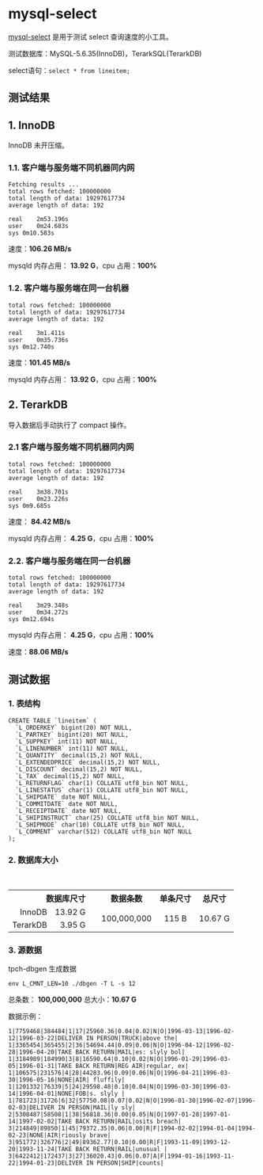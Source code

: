 # mysql-select

[mysql-select](https://github.com/Terark/terarkdb-tests/tree/master/mysql-select) 是用于测试 select 查询速度的小工具。

测试数据库：MySQL-5.6.35(InnoDB)，TerarkSQL(TerarkDB)

select语句：`select * from lineitem;`

## 测试结果

## 1. InnoDB

InnoDB 未开压缩。

### 1.1. 客户端与服务端不同机器同内网

```
Fetching results ...
total rows fetched: 100000000
total length of data: 19297617734
average length of data: 192

real	2m53.196s
user	0m24.683s
sys	0m10.583s
```

速度：**106.26 MB/s**

mysqld 内存占用： **13.92 G**，cpu 占用：**100%**

### 1.2. 客户端与服务端在同一台机器

```
total rows fetched: 100000000
total length of data: 19297617734
average length of data: 192

real	3m1.411s
user	0m35.736s
sys	0m12.740s
```

速度：**101.45 MB/s**

mysqld 内存占用： **13.92 G**，cpu 占用：**100%**

## 2. TerarkDB

导入数据后手动执行了 compact 操作。

### 2.1 客户端与服务端不同机器同内网

```
total rows fetched: 100000000
total length of data: 19297617734
average length of data: 192

real	3m38.701s
user	0m23.226s
sys	0m9.685s
```

速度： **84.42 MB/s**

mysqld 内存占用： **4.25 G**，cpu 占用：**100%**

### 2.2. 客户端与服务端在同一台机器

```
total rows fetched: 100000000
total length of data: 19297617734
average length of data: 192

real	3m29.348s
user	0m34.272s
sys	0m12.694s
```

mysqld 内存占用： **4.25 G**，cpu 占用：**100%**

速度：**88.06 MB/s**

## 测试数据

### 1. 表结构

```
CREATE TABLE `lineitem` (
  `L_ORDERKEY` bigint(20) NOT NULL,
  `L_PARTKEY` bigint(20) NOT NULL,
  `L_SUPPKEY` int(11) NOT NULL,
  `L_LINENUMBER` int(11) NOT NULL,
  `L_QUANTITY` decimal(15,2) NOT NULL,
  `L_EXTENDEDPRICE` decimal(15,2) NOT NULL,
  `L_DISCOUNT` decimal(15,2) NOT NULL,
  `L_TAX` decimal(15,2) NOT NULL,
  `L_RETURNFLAG` char(1) COLLATE utf8_bin NOT NULL,
  `L_LINESTATUS` char(1) COLLATE utf8_bin NOT NULL,
  `L_SHIPDATE` date NOT NULL,
  `L_COMMITDATE` date NOT NULL,
  `L_RECEIPTDATE` date NOT NULL,
  `L_SHIPINSTRUCT` char(25) COLLATE utf8_bin NOT NULL,
  `L_SHIPMODE` char(10) COLLATE utf8_bin NOT NULL,
  `L_COMMENT` varchar(512) COLLATE utf8_bin NOT NULL
);
```

### 2. 数据库大小

<table>
<tr>
  <th colspan="2" align="right">数据库尺寸</th>
  <th rowspan="3"></th>
  <th>数据条数</th>
  <th>单条尺寸</th>
  <th>总尺寸</th>
</tr>
<tr>
  <td align="right">InnoDB</td>
  <td align="right">13.92 G</td>
  <td align="center" rowspan="2">100,000,000</td>
  <td align="center" rowspan="2">115 B</td>
  <td align="center" rowspan="2">10.67 G</td>
</tr>
<tr>
  <td align="right">TerarkDB</td>
  <td align="right">3.95 G</td>
</tr>
</table>

### 3. 源数据

tpch-dbgen 生成数据

```
env L_CMNT_LEN=10 ./dbgen -T L -s 12
```

总条数： **100,000,000**
总大小：**10.67 G**

数据示例：

```
1|7759468|384484|1|17|25960.36|0.04|0.02|N|O|1996-03-13|1996-02-12|1996-03-22|DELIVER IN PERSON|TRUCK|above the|
1|3365454|365455|2|36|54694.44|0.09|0.06|N|O|1996-04-12|1996-02-28|1996-04-20|TAKE BACK RETURN|MAIL|es: slyly bol|
1|3184989|184990|3|8|16590.64|0.10|0.02|N|O|1996-01-29|1996-03-05|1996-01-31|TAKE BACK RETURN|REG AIR|regular, ex|
1|106575|231576|4|28|44283.96|0.09|0.06|N|O|1996-04-21|1996-03-30|1996-05-16|NONE|AIR| fluffily|
1|1201332|76339|5|24|29598.48|0.10|0.04|N|O|1996-03-30|1996-03-14|1996-04-01|NONE|FOB|s. slyly |
1|781723|31726|6|32|57750.08|0.07|0.02|N|O|1996-01-30|1996-02-07|1996-02-03|DELIVER IN PERSON|MAIL|ly sly|
2|5308487|58508|1|38|56818.36|0.00|0.05|N|O|1997-01-28|1997-01-14|1997-02-02|TAKE BACK RETURN|RAIL|osits breach|
3|214849|89850|1|45|79372.35|0.06|0.00|R|F|1994-02-02|1994-01-04|1994-02-23|NONE|AIR|riously brave|
3|951772|326776|2|49|89362.77|0.10|0.00|R|F|1993-11-09|1993-12-20|1993-11-24|TAKE BACK RETURN|RAIL|unusual |
3|6422412|172437|3|27|36020.43|0.06|0.07|A|F|1994-01-16|1993-11-22|1994-01-23|DELIVER IN PERSON|SHIP|counts|
```
